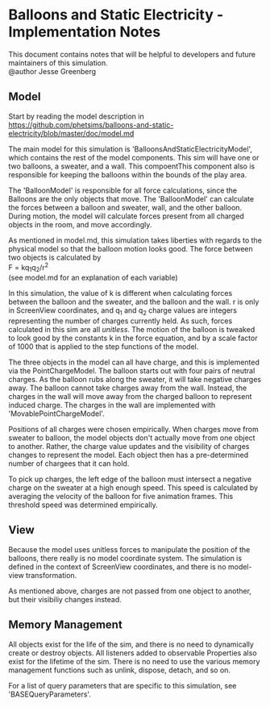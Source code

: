 # Balloons and Static Electricity - Implementation Notes

This document contains notes that will be helpful to developers and future maintainers of this simulation.<br>
@author Jesse Greenberg

## Model
Start by reading the model description in https://github.com/phetsims/balloons-and-static-electricity/blob/master/doc/model.md

The main model for this simulation is 'BalloonsAndStaticElectricityModel', which contains the rest of the model
components.  This sim will have one or two balloons, a sweater, and a wall.  This compoentThis component also is responsible for keeping the balloons within the bounds of the play area.

The 'BalloonModel' is responsible for all force calculations, since the Balloons are the only objects that move. The
'BalloonModel' can calculate the forces between a balloon and sweater, wall, and the other balloon. During motion,
the model will calculate forces present from all charged objects in the room, and move accordingly.

As mentioned in model.md, this simulation takes liberties with regards to the physical model so that the balloon
motion looks good.  The force between two objects is calculated by<br>
F = kq<sub>1</sub>q<sub>2</sub>/r<sup>2</sup><br>
(see model.md for an explanation of each variable)

In this simulation, the value of k is different when calculating forces between the balloon and the sweater, and
the balloon and the wall. r is only in ScreenView coordinates, and q<sub>1</sub> and q<sub>2</sub> charge values
are integers representing the number of charges currently held. As such, forces calculated in this sim are all
<i>unitless</i>. The motion of the balloon is tweaked to look good by the constants k in the force equation, and by a
scale factor of 1000 that is applied to the step functions of the model.

The three objects in the model can all have charge, and this is implemented via the PointChargeModel.  The balloon
starts out with four pairs of neutral charges.  As the balloon rubs along the sweater, it will take negative charges
away.  The balloon cannot take charges away from the wall.  Instead, the charges in the wall will move away from the
charged balloon to represent induced charge.  The charges in the wall are implemented with 'MovablePointChargeModel'.

Positions of all charges were chosen empirically.  When charges move from sweater to balloon, the model objects
don't actually move from one object to another.  Rather, the charge value updates and the visibility of charges
changes to represent the model. Each object then has a pre-determined number of chargees that it can hold.

To pick up charges, the left edge of the balloon must intersect a negative charge on the sweater at a high enough
speed.  This speed is calculated by averaging the velocity of the balloon for five animation frames. This threshold
speed was determined empirically.

## View

Because the model uses unitless forces to manipulate the position of the balloons, there really is no model
coordinate system.  The simulation is defined in the context of ScreenView coordinates, and there is no model-view
transformation.

As mentioned above, charges are not passed from one object to another, but their visibiliy changes instead.

## Memory Management

All objects exist for the life of the sim, and there is no need to dynamically create or destroy objects.  All
listeners added to observable Properties also exist for the lifetime of the sim.  There is no need to use the various
memory management functions such as unlink, dispose, detach, and so on.

For a list of query parameters that are specific to this simulation, see 'BASEQueryParameters'.
